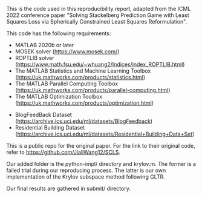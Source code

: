 This is the code used in this reproducibility report, adapted from the ICML 2022 conference paper "Solving  Stackelberg Prediction Game with Least Squares Loss via Spherically Constrained Least Squares Reformulation".

This code has the following requirements:
- MATLAB 2020b or later
- MOSEK solver (https://www.mosek.com/)
- ROPTLIB solver (https://www.math.fsu.edu/~whuang2/Indices/index_ROPTLIB.html)
- The MATLAB Statistics and Machine Learning Toolbox (https://uk.mathworks.com/products/statistics.html)
- The MATLAB Parallel Computing Toolbox (https://uk.mathworks.com/products/parallel-computing.html)
- The MATLAB Optimization Toolbox (https://uk.mathworks.com/products/optimization.html)

+ BlogFeedBack Dataset (https://archive.ics.uci.edu/ml/datasets/BlogFeedback)
+ Residential Building Dataset (https://archive.ics.uci.edu/ml/datasets/Residential+Building+Data+Set)

This is a public repo for the original paper. For the link to their original code, refer to https://github.com/JialiWang12/SCLS.

Our added folder is the python-impl/ directory and krylov.m. The former is a failed trial during our reproducing process. The latter is our own implementation of the Krylov subspace method following GLTR.

Our final results are gathered in submit/ directory.
